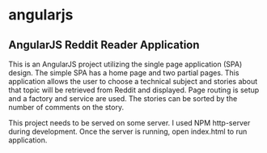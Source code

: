 # angularjs
## AngularJS Reddit Reader Application
This is an AngularJS project utilizing the single page application (SPA) design. The simple SPA 
has a home page and two partial pages. This application allows the user to choose a technical 
subject and stories about that topic will be retrieved from Reddit and displayed. Page routing 
is setup and a factory and service are used. The stories can be sorted by the number of comments 
on the story.

This project needs to be served on some server. I used NPM http-server during development. Once 
the server is running, open index.html to run application.
